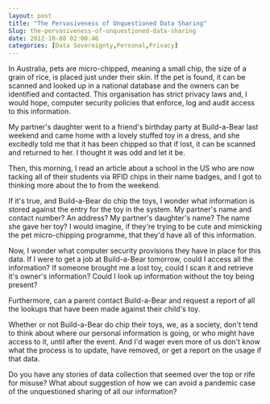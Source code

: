 ```yaml
---
layout: post
title: "The Pervasiveness of Unquestioned Data Sharing"
Slug: the-pervasiveness-of-unquestioned-data-sharing
date: 2012-10-08 02:00:46
categories: [Data Sovereignty,Personal,Privacy]
---
```

In Australia, pets are micro-chipped, meaning a small chip, the size of a grain of rice, is placed just under their skin. If the pet is found, it can be scanned and looked up in a national database and the owners can be identified and contacted. This organisation has strict privacy laws and, I would hope, computer security policies that enforce, log and audit access to this information.

My partner's daughter went to a friend's birthday party at Build-a-Bear last weekend and came home with a lovely stuffed toy in a dress, and she excitedly told me that it has been chipped so that if lost, it can be scanned and returned to her. I thought it was odd and let it be.

Then, this morning, I read an article about a school in the US who are now tacking all of their students via RFID chips in their name badges, and I got to thinking more about the to from the weekend.

If it's true, and Build-a-Bear do chip the toys, I wonder what information is stored against the entry for the toy in the system. My partner's name and contact number? An address? My partner's daughter's name? The name she gave her toy? I would imagine, if they're trying to be cute and mimicking the pet micro-chipping programme, that they'd have all of this information.

Now, I wonder what computer security provisions they have in place for this data. If I were to get a job at Build-a-Bear tomorrow, could I access all the information? If someone brought me a lost toy, could I scan it and retrieve it's owner's information? Could I look up information without the toy being present?

Furthermore, can a parent contact Build-a-Bear and request a report of all the lookups that have been made against their child's toy.

Whether or not Build-a-Bear do chip their toys, we, as a society, don't tend to think about where our personal information is going, or who might have access to it, until after the event. And I'd wager even more of us don't know what the process is to update, have removed, or get a report on the usage if that data.

Do you have any stories of data collection that seemed over the top or rife for misuse? What about suggestion of how we can avoid a pandemic case of the unquestioned sharing of all our information?
